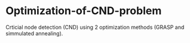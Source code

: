 # Optimization-of-CND-problem

Crticial node detection (CND) using 2 optimization methods (GRASP and simmulated annealing).

